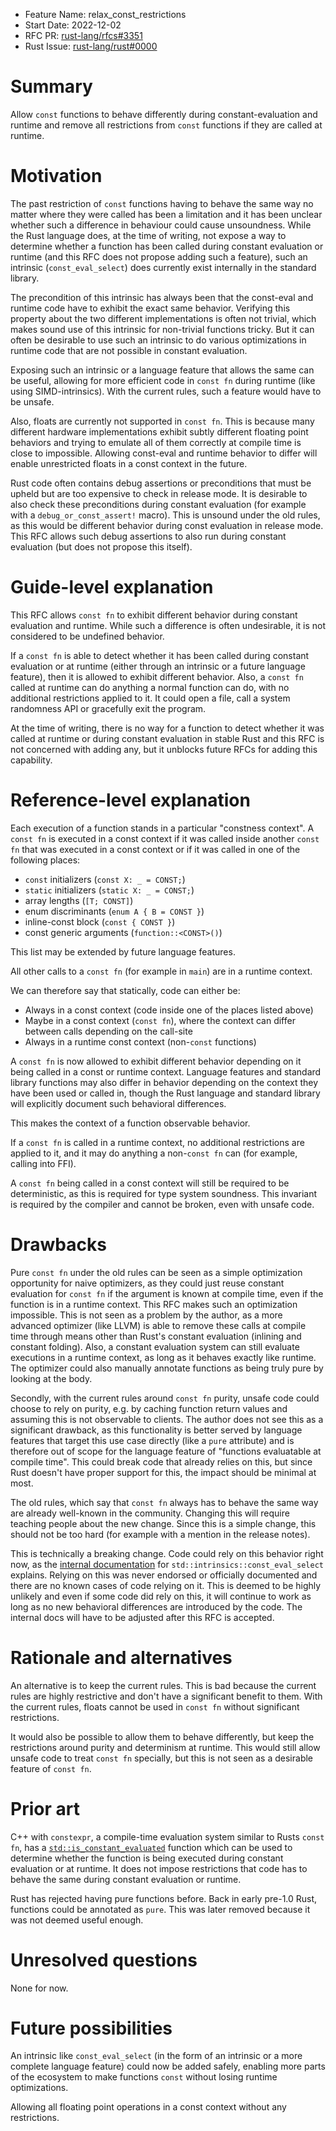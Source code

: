 - Feature Name: relax_const_restrictions
- Start Date: 2022-12-02
- RFC PR: [rust-lang/rfcs#3351](https://github.com/rust-lang/rfcs/pull/3351)
- Rust Issue: [rust-lang/rust#0000](https://github.com/rust-lang/rust/issues/0000)

# Summary
[summary]: #summary

Allow `const` functions to behave differently during constant-evaluation and runtime and remove all restrictions from `const` functions if they are called at runtime.

# Motivation
[motivation]: #motivation

The past restriction of `const` functions having to behave the same way no matter where they were called has been a limitation and it has been unclear whether such a difference in behaviour could cause unsoundness. While the Rust language does, at the time of writing, not expose a way to determine whether a function has been called during constant evaluation or runtime (and this RFC does not propose adding such a feature), such an intrinsic (`const_eval_select`) does currently exist internally in the standard library.

The precondition of this intrinsic has always been that the const-eval and runtime code have to exhibit the exact same behavior. Verifying this property about the two different implementations is often not trivial, which makes sound use of this intrinsic for non-trivial functions tricky. But it can often be desirable to use such an intrinsic to do various optimizations in runtime code that are not possible in constant evaluation.

Exposing such an intrinsic or a language feature that allows the same can be useful, allowing for more efficient code in `const fn` during runtime (like using SIMD-intrinsics). With the current rules, such a feature would have to be unsafe.

Also, floats are currently not supported in `const fn`. This is because many different hardware implementations exhibit subtly different floating point behaviors and trying to emulate all of them correctly at compile time is close to impossible. Allowing const-eval and runtime behavior to differ will enable unrestricted floats in a const context in the future.

Rust code often contains debug assertions or preconditions that must be upheld but are too expensive to check in release mode. It is desirable to also check these preconditions during constant evaluation (for example with a `debug_or_const_assert!` macro). This is unsound under the old rules, as this would be different behavior during const evaluation in release mode. This RFC allows such debug assertions to also run during constant evaluation (but does not propose this itself).

# Guide-level explanation
[guide-level-explanation]: #guide-level-explanation

This RFC allows `const fn` to exhibit different behavior during constant evaluation and runtime. While such a difference is often undesirable, it is not considered to be undefined behavior.

If a `const fn` is able to detect whether it has been called during constant evaluation or at runtime (either through an intrinsic or a future language feature), then it is allowed to exhibit different behavior. Also, a `const fn` called at runtime can do anything a normal function can do, with no additional restrictions applied to it. It could open a file, call a system randomness API or gracefully exit the program. 

At the time of writing, there is no way for a function to detect whether it was called at runtime or during constant evaluation in stable Rust and this RFC is not concerned with adding any, but it unblocks future RFCs for adding this capability.

# Reference-level explanation
[reference-level-explanation]: #reference-level-explanation

Each execution of a function stands in a particular "constness context". A `const fn` is executed in a const context if it was called inside another `const fn` that was executed in a const context or if it was called in one of the following places:

- `const` initializers (`const X: _ = CONST;`)
- `static` initializers (`static X: _ = CONST;`)
- array lengths (`[T; CONST]`)
- enum discriminants (`enum A { B = CONST }`)
- inline-const block (`const { CONST }`)
- const generic arguments (`function::<CONST>()`)

This list may be extended by future language features.

All other calls to a `const fn` (for example in `main`) are in a runtime context.

We can therefore say that statically, code can either be:
- Always in a const context (code inside one of the places listed above)
- Maybe in a const context (`const fn`), where the context can differ between calls depending on the call-site
- Always in a runtime const context (non-`const` functions)

A `const fn` is now allowed to exhibit different behavior depending on it being called in a const or runtime context. Language features and standard library functions may also differ in behavior depending on the context they have been used or called in, though the Rust language and standard library will explicitly document such behavioral differences.

This makes the context of a function observable behavior.

If a `const fn` is called in a runtime context, no additional restrictions are applied to it, and it may do anything a non-`const fn` can (for example, calling into FFI).

A `const fn` being called in a const context will still be required to be deterministic, as this is required for type system soundness. This invariant is required by the compiler and cannot be broken, even with unsafe code.

# Drawbacks
[drawbacks]: #drawbacks

Pure `const fn` under the old rules can be seen as a simple optimization opportunity for naive optimizers, as they could just reuse constant evaluation for `const fn` if the argument is known at compile time, even if the function is in a runtime context. This RFC makes such an optimization impossible. This is not seen as a problem by the author, as a more advanced optimizer (like LLVM) is able to remove these calls at compile time through means other than Rust's constant evaluation (inlining and constant folding). Also, a constant evaluation system can still evaluate executions in a runtime context, as long as it behaves exactly like runtime. The optimizer could also manually annotate functions as being truly pure by looking at the body.

Secondly, with the current rules around `const fn` purity, unsafe code could choose to rely on purity, e.g. by caching function return values and assuming this is not observable to clients. The author does not see this as a significant drawback, as this functionality is better served by language features that target this use case directly (like a `pure` attribute) and is therefore out of scope for the language feature of "functions evaluatable at compile time". This could break code that already relies on this, but since Rust doesn't have proper support for this, the impact should be minimal at most.

The old rules, which say that `const fn` always has to behave the same way are already well-known in the community. Changing this will require teaching people about the new change. Since this is a simple change, this should not be too hard (for example with a mention in the release notes).

This is technically a breaking change. Code could rely on this behavior right now, as the [internal documentation](https://doc.rust-lang.org/1.65.0/std/intrinsics/fn.const_eval_select.html#safety) for `std::intrinsics::const_eval_select` explains. Relying on this was never endorsed or officially documented and there are no known cases of code relying on it. This is deemed to be highly unlikely and even if some code did rely on this, it will continue to work as long as no new behavioral differences are introduced by the code. The internal docs will have to be adjusted after this RFC is accepted.

# Rationale and alternatives
[rationale-and-alternatives]: #rationale-and-alternatives

An alternative is to keep the current rules. This is bad because the current rules are highly restrictive and don't have a significant benefit to them. With the current rules, floats cannot be used in `const fn` without significant restrictions.

It would also be possible to allow them to behave differently, but keep the restrictions around purity and determinism at runtime. This would still allow unsafe code to treat `const fn` specially, but this is not seen as a desirable feature of `const fn`.

# Prior art
[prior-art]: #prior-art

C++ with `constexpr`, a compile-time evaluation system similar to Rusts `const fn`, has a [`std::is_constant_evaluated`](std-is-constant-evaluated) function which can be used to determine whether the function is being executed during constant evaluation or at runtime. It does not impose restrictions that code has to behave the same during constant evaluation or runtime.

Rust has rejected having pure functions before. Back in early pre-1.0 Rust, functions could be annotated as `pure`. This was later removed because it was not deemed useful enough.

# Unresolved questions
[unresolved-questions]: #unresolved-questions

None for now.

# Future possibilities
[future-possibilities]: #future-possibilities

An intrinsic like `const_eval_select` (in the form of an intrinsic or a more complete language feature) could now be added safely, enabling more parts of the ecosystem to make functions `const` without losing runtime optimizations.

Allowing all floating point operations in a const context without any restrictions.

[std-is-constant-evaluated]: https://en.cppreference.com/w/cpp/types/is_constant_evaluated